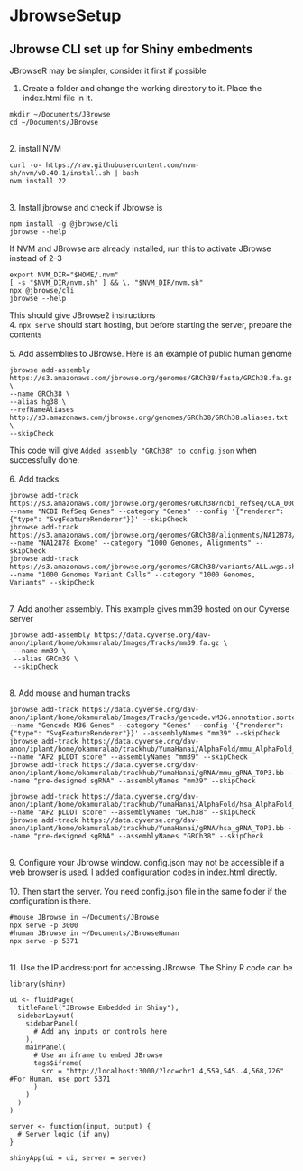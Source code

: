 # JbrowseSetup
## Jbrowse CLI set up for Shiny embedments
JBrowseR may be simpler, consider it first if possible
<br/>
1. Create a folder and change the working directory to it. Place the index.html file in it. 
```
mkdir ~/Documents/JBrowse
cd ~/Documents/JBrowse
```
<br/>
2. install NVM

```
curl -o- https://raw.githubusercontent.com/nvm-sh/nvm/v0.40.1/install.sh | bash
nvm install 22
```
<br/>
3. Install jbrowse and check if Jbrowse is

```
npm install -g @jbrowse/cli
jbrowse --help
```
If NVM and JBrowse are already installed, run this to activate JBrowse instead of 2-3
```
export NVM_DIR="$HOME/.nvm"
[ -s "$NVM_DIR/nvm.sh" ] && \. "$NVM_DIR/nvm.sh" 
npx @jbrowse/cli
jbrowse --help
```
This should give JBrowse2 instructions
<br/>
4. `npx serve` should start hosting, but before starting the server, prepare the contents
<br/>
<br/>
5. Add assemblies to JBrowse. Here is an example of public human genome 

```
jbrowse add-assembly https://s3.amazonaws.com/jbrowse.org/genomes/GRCh38/fasta/GRCh38.fa.gz \
--name GRCh38 \
--alias hg38 \
--refNameAliases http://s3.amazonaws.com/jbrowse.org/genomes/GRCh38/GRCh38.aliases.txt \
--skipCheck
```
This code will give `Added assembly "GRCh38" to config.json` when successfully done.
<br/>
<br/>
6. Add tracks

```
jbrowse add-track https://s3.amazonaws.com/jbrowse.org/genomes/GRCh38/ncbi_refseq/GCA_000001405.15_GRCh38_full_analysis_set.refseq_annotation.sorted.gff.gz --name "NCBI RefSeq Genes" --category "Genes" --config '{"renderer": {"type": "SvgFeatureRenderer"}}' --skipCheck
jbrowse add-track https://s3.amazonaws.com/jbrowse.org/genomes/GRCh38/alignments/NA12878/NA12878.alt_bwamem_GRCh38DH.20150826.CEU.exome.cram --name "NA12878 Exome" --category "1000 Genomes, Alignments" --skipCheck
jbrowse add-track https://s3.amazonaws.com/jbrowse.org/genomes/GRCh38/variants/ALL.wgs.shapeit2_integrated_snvindels_v2a.GRCh38.27022019.sites.vcf.gz --name "1000 Genomes Variant Calls" --category "1000 Genomes, Variants" --skipCheck
```
<br/>
7. Add another assembly. This example gives mm39 hosted on our Cyverse server

```
jbrowse add-assembly https://data.cyverse.org/dav-anon/iplant/home/okamuralab/Images/Tracks/mm39.fa.gz \
 --name mm39 \
 --alias GRCm39 \
 --skipCheck   
```
<br/>
8. Add mouse and human tracks

```
jbrowse add-track https://data.cyverse.org/dav-anon/iplant/home/okamuralab/Images/Tracks/gencode.vM36.annotation.sorted.gff3.gz --name "Gencode M36 Genes" --category "Genes" --config '{"renderer": {"type": "SvgFeatureRenderer"}}' --assemblyNames "mm39" --skipCheck
jbrowse add-track https://data.cyverse.org/dav-anon/iplant/home/okamuralab/trackhub/YumaHanai/AlphaFold/mmu_AlphaFold_score.bb --name "AF2 pLDDT score" --assemblyNames "mm39" --skipCheck
jbrowse add-track https://data.cyverse.org/dav-anon/iplant/home/okamuralab/trackhub/YumaHanai/gRNA/mmu_gRNA_TOP3.bb --name "pre-designed sgRNA" --assemblyNames "mm39" --skipCheck
```
```
jbrowse add-track https://data.cyverse.org/dav-anon/iplant/home/okamuralab/trackhub/YumaHanai/AlphaFold/hsa_AlphaFold_score.bb --name "AF2 pLDDT score" --assemblyNames "GRCh38" --skipCheck
jbrowse add-track https://data.cyverse.org/dav-anon/iplant/home/okamuralab/trackhub/YumaHanai/gRNA/hsa_gRNA_TOP3.bb --name "pre-designed sgRNA" --assemblyNames "GRCh38" --skipCheck
```

<br/>
9. Configure your Jbrowse window. config.json may not be accessible if a web browser is used. I added configuration codes in index.html directly.
<br/>
<br/>
10. Then start the server. You need config.json file in the same folder if the configuration is there.

```
#mouse JBrowse in ~/Documents/JBrowse
npx serve -p 3000
#human JBrowse in ~/Documents/JBrowseHuman
npx serve -p 5371
```
<br/>
11. Use the IP address:port for accessing JBrowse. The Shiny R code can be

```
library(shiny)

ui <- fluidPage(
  titlePanel("JBrowse Embedded in Shiny"),
  sidebarLayout(
    sidebarPanel(
      # Add any inputs or controls here
    ),
    mainPanel(
      # Use an iframe to embed JBrowse
      tags$iframe(
        src = "http://localhost:3000/?loc=chr1:4,559,545..4,568,726" #For Human, use port 5371
      )
    )
  )
)

server <- function(input, output) {
  # Server logic (if any)
}

shinyApp(ui = ui, server = server)
```
